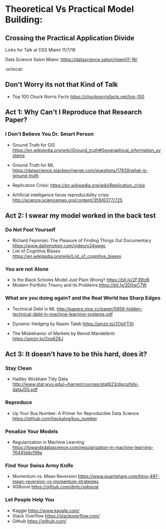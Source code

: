 # Theoretical Vs Practical Model Building:
## Crossing the Practical Application Divide
Links for Talk at DSS Miami 11/7/18
  
  Data Science Salon Miami: https://datascience.salon/miami11-18/

:octocat:

## Don't Worry its not that Kind of Talk
 * Top 100 Chuck Norris Facts https://chucknorrisfacts.net/top-100
 
## Act 1: Why Can't I Reproduce that Research Paper?
### I Don't Believe You Dr. Smart Person

* Ground Truth for GIS https://en.wikipedia.org/wiki/Ground_truth#Geographical_information_systems
* Ground Truth for ML https://datascience.stackexchange.com/questions/17839/what-is-ground-truth

* Replication Crisis: https://en.wikipedia.org/wiki/Replication_crisis
* Artificial intelligence faces reproducibility crisis http://science.sciencemag.org/content/359/6377/725


## Act 2: I swear my model worked in the back test
### Do Not Fool Yourself
* Richard Feynman: The Pleasure of Finding Things Out Documentary https://www.dailymotion.com/video/x24gwgc
* List of Cognitive Biases  https://en.wikipedia.org/wiki/List_of_cognitive_biases

### You are not Alone
* Is the Black Scholes Model Just Plain Wrong? https://bit.ly/2F39IzB
* Modern Portfolio Theory and its Problems https://bit.ly/2D0wC7W

### What are you doing again? and the Real World has Sharp Edges
* Technical Debt in ML http://papers.nips.cc/paper/5656-hidden-technical-debt-in-machine-learning-systems.pdf

* Dynamic Hedging by Nasim Taleb https://amzn.to/2OpYTXt
* The Misbehavior of Markets by Benoit Mandelbrot https://amzn.to/2qs6Z8J


## Act 3: It doesn’t have to be this hard, does it?
### Stay Clean
* Hadley Wickham Tidy Data http://www.stat.wvu.edu/~jharner/courses/stat623/docs/tidy-dataJSS.pdf


### Reproduce
* Up Your Bus Number: A Primer for Reproducible Data Science https://github.com/hackalog/bus_number

### Penalize Your Models

* Regularization in Machine Learning https://towardsdatascience.com/regularization-in-machine-learning-76441ddcf99a

### Find Your Swiss Army Knife

* Momentum vs. Mean Reversion https://www.quantshare.com/blog-497-mean-reversion-vs-momentum-strategies
* XGBoost https://github.com/dmlc/xgboost

### Let People Help You

* Kaggle https://www.kaggle.com/
* Stack Overflow https://stackoverflow.com/
* Github https://github.com/

